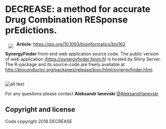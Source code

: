 # DECREASE: a method for accurate Drug Combination RESponse prEdictions.



<a href="https://synergyfinder.fimm.fi"><img src="https://cdn.rawgit.com/IanevskiAleksandr/DECREASE/72b74b51/www/logo.png" align="left" hspace="10" vspace="6"></a>

**Article**: https://doi.org/10.1093/bioinformatics/btx162


**SynergyFinder** front-end web application source code. The public version of web application (https://synergyfinder.fimm.fi) is hosted by Shiny Server. The R-package and its source-code are freely available at http://bioconductor.org/packages/release/bioc/html/synergyfinder.html.


##


![alt text](https://cdn.rawgit.com/AleksandrIanevski/SynergyFinder/3a2b9547/Picture1.png)


For any questions please contact **Aleksandr Ianevski** [@AleksandrIanevski](aleksandr.ianevski@helsinki.fi)

## Copyright and license

Code copyright 2018 DECREASE
